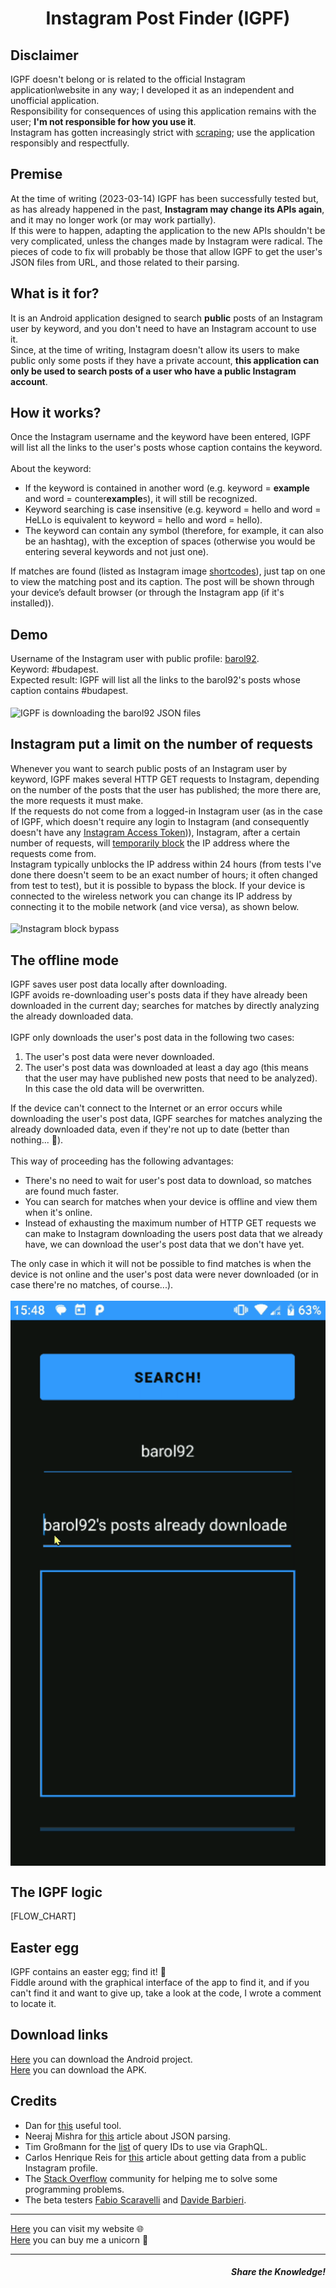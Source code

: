 <h1 align="center">Instagram Post Finder (IGPF)</h1>

<h2>Disclaimer</h2>
IGPF doesn't belong or is related to the official Instagram application\website in any way; I developed it as an independent and unofficial application.<br>
Responsibility for consequences of using this application remains with the user; <b>I'm not responsible for how you use it</b>.<br>
Instagram has gotten increasingly strict with <a href="https://en.wikipedia.org/wiki/Web_scraping" target="_blank" rel="noopener noreferrer">scraping</a>; use the application responsibly and respectfully.

<h2>Premise</h2>
At the time of writing (2023-03-14) IGPF has been successfully tested but, as has already happened in the past, <b>Instagram may change its APIs again</b>, and it may no longer work (or may work partially).<br>
If this were to happen, adapting the application to the new APIs shouldn't be very complicated, unless the changes made by Instagram were radical. The pieces of code to fix will probably be those that allow IGPF to get the user's JSON files from URL, and those related to their parsing.

<h2>What is it for?</h2>
It is an Android application designed to search <b>public</b> posts of an Instagram user by keyword, and you don't need to have an Instagram account to use it.<br>
Since, at the time of writing, Instagram doesn't allow its users to make public only some posts if they have a private account, <b>this application can only be used to search posts of a user who have a public Instagram account</b>.

<h2>How it works?</h2>
Once the Instagram username and the keyword have been entered, IGPF will list all the links to the user's posts whose caption contains the keyword.<br>
<br>
About the keyword:
<ul>
  <li>
    If the keyword is contained in another word (e.g. keyword = <b>example</b> and word = counter<b>example</b>s), it will still be recognized.
  </li>
  
  <li>
    Keyword searching is case insensitive (e.g. keyword = hello and word = HeLLo is equivalent to keyword = hello and word = hello).
  </li>
  
  <li>
    The keyword can contain any symbol (therefore, for example, it can also be an hashtag), with the exception of spaces (otherwise you would be entering several keywords and not just one).
  </li>
</ul>

If matches are found (listed as Instagram image <a href="https://elfsight.com/blog/2015/10/how-to-get-instagram-photo-shortcode/" target="_blank" rel="noopener noreferrer">shortcodes</a>), just tap on one to view the matching post and its caption. The post will be shown through your device’s default browser (or through the Instagram app (if it's installed)).

<h2>Demo</h2>
Username of the Instagram user with public profile: <a href="https://www.instagram.com/barol92/" target="_blank" rel="noopener noreferrer">barol92</a>.<br>
Keyword: #budapest.<br>
Expected result: IGPF will list all the links to the barol92's posts whose caption contains #budapest.<br>
<br>
<img src="Demo/online.gif" align="center" title="IGPF is downloading the barol92 JSON files">

<h2>Instagram put a limit on the number of requests</h2>
Whenever you want to search public posts of an Instagram user by keyword, IGPF makes several HTTP GET requests to Instagram, depending on the number of the posts that the user has published; the more there are, the more requests it must make.<br>
If the requests do not come from a logged-in Instagram user (as in the case of IGPF, which doesn't require any login to Instagram (and consequently doesn't have any <a href="https://docs.oceanwp.org/article/487-how-to-get-instagram-access-token" target="_blank" rel="noopener noreferrer">Instagram Access Token</a>)), Instagram, after a certain number of requests, will <a href="https://www.combin.com/blog/action-blocked-on-instagram-what-triggers-and-how-to-get-rid-of-it-70d058a366c9/" target="_blank" rel="noopener noreferrer">temporarily block</a> the IP address where the requests come from.<br>
Instagram typically unblocks the IP address within 24 hours (from tests I've done there doesn't seem to be an exact number of hours; it often changed from test to test), but it is possible to bypass the block. If your device is connected to the wireless network you can change its IP address by connecting it to the mobile network (and vice versa), as shown below.<br>
<br>
<img src="Demo/ig_block_bypass.gif" align="center" title="Instagram block bypass">

<h2>The offline mode</h2>
IGPF saves user post data locally after downloading.<br>
IGPF avoids re-downloading user's posts data if they have already been downloaded in the current day; searches for matches by directly analyzing the already downloaded data.<br>
<br>
IGPF only downloads the user's post data in the following two cases:
<ol>
  
  <li>
    The user's post data were never downloaded.
  </li>
  
  <li>
    The user's post data was downloaded at least a day ago (this means that the user may have published new posts that need to be analyzed). In this case the old data will be overwritten.
  </li>
  
</ol>

If the device can't connect to the Internet or an error occurs while downloading the user's post data, IGPF searches for matches analyzing the already downloaded data, even if they're not up to date (better than nothing... &#129335;).<br>
<br>
This way of proceeding has the following advantages:

<ul>
  
  <li>
    There's no need to wait for user's post data to download, so matches are found much faster.
  </li>
  
  <li>
    You can search for matches when your device is offline and view them when it's online.
  </li>
  
  <li>
    Instead of exhausting the maximum number of HTTP GET requests we can make to Instagram downloading the users post data that we already have, we can download the user's post data that we don't have yet.
  </li>
  
</ul>

The only case in which it will not be possible to find matches is when the device is not online and the user's post data were never downloaded (or in case there're no matches, of course...).<br>
<br>
<img src="Demo/offline.gif" align="center" title="IGPF loads the barol92 json files locally">

<h2>The IGPF logic</h2>
[FLOW_CHART]

<h2>Easter egg</h2>
IGPF contains an easter egg; find it! &#129370;<br>
Fiddle around with the graphical interface of the app to find it, and if you can't find it and want to give up, take a look at the code, I wrote a comment to locate it.

<h2>Download links</h2>
<a href="https://github.com/LucaBarile/InstagramPostFinder/raw/main/IGPF.zip" target="_blank" rel="noopener noreferrer">Here</a> you can download the Android project.<br>
<a href="https://github.com/LucaBarile/InstagramPostFinder/raw/main/IGPF.apk" target="_blank" rel="noopener noreferrer">Here</a> you can download the APK.<br>

<h2>Credits</h2>
<ul>
  <li>
    Dan for <a href= "https://www.url-encode-decode.com/" target="_blank" rel="noopener noreferrer">this</a> useful tool.
  </li>
  
  <li>
    Neeraj Mishra for <a href= "https://www.thecrazyprogrammer.com/2017/01/android-json-parsing-from-url-example.html" target="_blank" rel="noopener noreferrer">this</a> article about JSON parsing.
  </li>
  
  <li>
    Tim Großmann for the <a href= "https://github.com/InstaPy/instapy-research/blob/master/api/old_api/README.md#graphql-modifiable-data-endpoints" target="_blank" rel="noopener noreferrer">list</a> of query IDs to use via GraphQL.
  </li>
  
  <li>Carlos Henrique Reis for <a href= "https://carloshenriquereis-17318.medium.com/how-to-get-data-from-a-public-instagram-profile-edc6704c9b45" target="_blank" rel="noopener noreferrer">this</a> article about getting data from a public Instagram profile.
  </li>
  
  <li>
    The <a href= "https://stackoverflow.com/" target="_blank" rel="noopener noreferrer">Stack Overflow</a> community for helping me to solve some programming problems.
  </li>
  
  <li>
    The beta testers <a href= "https://www.instagram.com/teti_topo/" target="_blank" rel="noopener noreferrer">Fabio Scaravelli</a> and <a href= "https://portale.fitet.org/images/atleti/612496.jpg" target="_blank" rel="noopener noreferrer">Davide Barbieri</a>.
  </li>
</ul>

<hr>
<a href="https://lucabarile.github.io/" target="_blank">Here</a> you can visit my website &#127760;<br>
<a href="https://www.buymeacoffee.com/LucaBarile" target="_blank">Here</a> you can buy me a unicorn &#129412;
<hr>
<h5 align="right">Share the Knowledge!</h5>
